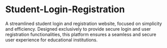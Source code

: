 # Student-Login-Registration
 A streamlined student login and registration website, focused on simplicity and efficiency. Designed exclusively to provide secure login and user registration functionalities, this platform ensures a seamless and secure user experience for educational institutions.
